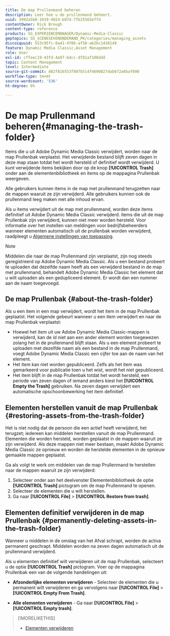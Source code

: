 ```yaml
---
title: De map Prullenmand beheren
description: Leer hoe u de prullenmand beheert.
uuid: 3992a5b8-1919-4924-b07d-7fb25565effd
contentOwner: Rick Brough
content-type: reference
products: SG_EXPERIENCEMANAGER/Dynamic-Media-Classic
geptopics: SG_SCENESEVENONDEMAND_PK/categories/managing_assets
discoiquuid: 553c95fc-0a41-4f06-af50-a62bc1438149
feature: Dynamic Media Classic,Asset Management
role: User
exl-id: cffeec19-43fd-4a97-bdcc-df81af108ddd
topic: Content Management
level: Intermediate
source-git-commit: d82f816553f807b514f4690827dab672a6baf690
workflow-type: tm+mt
source-wordcount: '536'
ht-degree: 0%

---
```


# De map Prullenmand beheren{#managing-the-trash-folder}

Items die u uit Adobe Dynamic Media Classic verwijdert, worden naar de map Prullenbak verplaatst. Het verwijderde bestand blijft zeven dagen in deze map staan totdat het wordt hersteld of definitief wordt verwijderd. U kunt verwijderde items bekijken door op de knop **[!UICONTROL Trash]** onder aan de elementenbibliotheek en items op de mappagina Prullenbak weergeven.

Alle gebruikers kunnen items in de map met prullenmand terugzetten naar de mappen waaruit ze zijn verwijderd. Alle gebruikers kunnen ook de prullenmand leeg maken met alle inhoud ervan.

Als u items verwijdert uit de map met prullenmand, worden deze items definitief uit Adobe Dynamic Media Classic verwijderd. items die uit de map Prullenbak zijn verwijderd, kunnen niet meer worden hersteld. Voor informatie over het instellen van meldingen voor bedrijfsbeheerders wanneer elementen automatisch uit de prullenbak worden verwijderd, raadpleegt u [Algemene instellingen van toepassing](application-setup.md#general_settings).

>[!NOTE]
>
>Middelen die naar de map Prullenmand zijn verplaatst, zijn nog steeds geregistreerd op Adobe Dynamic Media Classic. Als u een bestand probeert te uploaden dat dezelfde naam heeft als een verwijderd bestand in de map met prullenmand, behandelt Adobe Dynamic Media Classic het element dat u wilt uploaden als een gedupliceerd element. Er wordt dan een nummer aan de naam toegevoegd.

## De map Prullenbak {#about-the-trash-folder}

Als u een item in een map verwijdert, wordt het item in de map Prullenbak geplaatst. Het volgende gebeurt wanneer u een item verwijdert en naar de map Prullenbak verplaatst:

* Hoewel het item uit uw Adobe Dynamic Media Classic-mappen is verwijderd, kan de id niet aan een ander element worden toegewezen zolang het in de prullenmand blijft staan. Als u een element probeert te uploaden met dezelfde naam als een bestand in de map Prullenmand, voegt Adobe Dynamic Media Classic een cijfer toe aan de naam van het element.
* Het item kan niet worden gepubliceerd. Zelfs als het item was gemarkeerd voor publicatie toen u het wist, wordt het niet gepubliceerd.
* Het item blijft in de map Prullenbak totdat het wordt hersteld, een periode van zeven dagen of iemand anders kiest het **[!UICONTROL Empty the Trash]** gebruiken. Na zeven dagen verwijdert een automatische opschoonbewerking het item definitief.

## Elementen herstellen vanuit de map Prullenbak {#restoring-assets-from-the-trash-folder}

Het is niet nodig dat de persoon die een actief heeft verwijderd, het terugzet; iedereen kan middelen herstellen vanuit de map Prullenmand. Elementen die worden hersteld, worden geplaatst in de mappen waaruit ze zijn verwijderd. Als deze mappen niet meer bestaan, maakt Adobe Dynamic Media Classic ze opnieuw en worden de herstelde elementen in de opnieuw gemaakte mappen geplaatst.

Ga als volgt te werk om middelen van de map Prullenmand te herstellen naar de mappen waaruit ze zijn verwijderd:

1. Selecteer onder aan het deelvenster Elementenbibliotheek de optie **[!UICONTROL Trash]** pictogram om de map Prullenmand te openen.
1. Selecteer de elementen die u wilt herstellen.
1. Ga naar **[!UICONTROL File]** > **[!UICONTROL Restore from trash]**.

## Elementen definitief verwijderen in de map Prullenbak {#permanently-deleting-assets-in-the-trash-folder}

Wanneer u middelen in de omslag van het Afval schrapt, worden de activa permanent geschrapt. Middelen worden na zeven dagen automatisch uit de prullenmand verwijderd.

Als u elementen definitief wilt verwijderen uit de map Prullenbak, selecteert u de optie **[!UICONTROL Trash]** pictogram. Voer op de mappagina Prullenbak een van de volgende handelingen uit:

* **Afzonderlijke elementen verwijderen** - Selecteer de elementen die u permanent wilt verwijderen en ga vervolgens naar **[!UICONTROL File]** > **[!UICONTROL Empty From Trash]**.

* **Alle elementen verwijderen** - Ga naar **[!UICONTROL File]** > **[!UICONTROL Empty trash]**.

>[!MORELIKETHIS]
>
>* [Elementen verwijderen](moving-renaming-deleting-assets.md#delete_assets)
